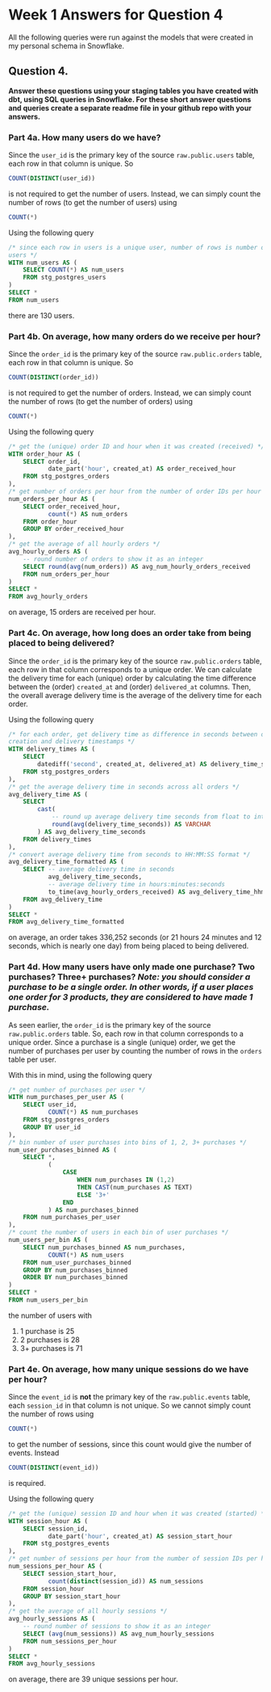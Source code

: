 # Week 1 Answers for Question 4

All the following queries were run against the models that were created in my personal schema in Snowflake.

## Question 4.

**Answer these questions using your staging tables you have created with dbt, using SQL queries in Snowflake.  For these short answer questions and queries create a separate readme file in your github repo with your answers.**

### Part 4a. **How many users do we have?**

Since the `user_id` is the primary key of the source `raw.public.users` table, each row in that column is unique. So
```sql
COUNT(DISTINCT(user_id))
```
is not required to get the number of users. Instead, we can simply count the number of rows (to get the number of users) using
```sql
COUNT(*)
```

Using the following query

```sql
/* since each row in users is a unique user, number of rows is number of
users */
WITH num_users AS (
    SELECT COUNT(*) AS num_users
    FROM stg_postgres_users
)
SELECT *
FROM num_users
```

there are 130 users.

### Part 4b. **On average, how many orders do we receive per hour?**

Since the `order_id` is the primary key of the source `raw.public.orders` table, each row in that column is unique. So
```sql
COUNT(DISTINCT(order_id))
```
is not required to get the number of orders. Instead, we can simply count the number of rows (to get the number of orders) using
```sql
COUNT(*)
```

Using the following query

```sql
/* get the (unique) order ID and hour when it was created (received) */
WITH order_hour AS (
    SELECT order_id,
           date_part('hour', created_at) AS order_received_hour
    FROM stg_postgres_orders
),
/* get number of orders per hour from the number of order IDs per hour */
num_orders_per_hour AS (
    SELECT order_received_hour,
           count(*) AS num_orders
    FROM order_hour
    GROUP BY order_received_hour
),
/* get the average of all hourly orders */
avg_hourly_orders AS (
    -- round number of orders to show it as an integer
    SELECT round(avg(num_orders)) AS avg_num_hourly_orders_received
    FROM num_orders_per_hour
)
SELECT *
FROM avg_hourly_orders
```

on average, 15 orders are received per hour.

### Part 4c. **On average, how long does an order take from being placed to being delivered?**

Since the `order_id` is the primary key of the source `raw.public.orders` table, each row in that column corresponds to a unique order. We can calculate the delivery time for each (unique) order by calculating the time difference between the (order) `created_at` and (order) `delivered_at` columns. Then, the overall average delivery time is the average of the delivery time for each order.

Using the following query

```sql
/* for each order, get delivery time as difference in seconds between order
creation and delivery timestamps */
WITH delivery_times AS (
    SELECT
        datediff('second', created_at, delivered_at) AS delivery_time_seconds
    FROM stg_postgres_orders
),
/* get the average delivery time in seconds across all orders */
avg_delivery_time AS (
    SELECT
        cast(
            -- round up average delivery time seconds from float to integer
            round(avg(delivery_time_seconds)) AS VARCHAR
        ) AS avg_delivery_time_seconds
    FROM delivery_times
),
/* convert average delivery time from seconds to HH:MM:SS format */
avg_delivery_time_formatted AS (
    SELECT -- average delivery time in seconds
           avg_delivery_time_seconds,
           -- average delivery time in hours:minutes:seconds
           to_time(avg_hourly_orders_received) AS avg_delivery_time_hhmmss
    FROM avg_delivery_time
)
SELECT *
FROM avg_delivery_time_formatted
```

on average, an order takes 336,252 seconds (or 21 hours 24 minutes and 12 seconds, which is nearly one day) from being placed to being delivered.

### Part 4d. **How many users have only made one purchase? Two purchases? Three+ purchases? *Note: you should consider a purchase to be a single order. In other words, if a user places one order for 3 products, they are considered to have made 1 purchase.***

As seen earlier, the `order_id` is the primary key of the source `raw.public.orders` table. So, each row in that column corresponds to a unique order. Since a purchase is a single (unique) order, we get the number of purchases per user by counting the number of rows in the `orders` table per user.

With this in mind, using the following query

```sql
/* get number of purchases per user */
WITH num_purchases_per_user AS (
    SELECT user_id,
           COUNT(*) AS num_purchases
    FROM stg_postgres_orders
    GROUP BY user_id
),
/* bin number of user purchases into bins of 1, 2, 3+ purchases */
num_user_purchases_binned AS (
    SELECT *,
           (
               CASE
                   WHEN num_purchases IN (1,2)
                   THEN CAST(num_purchases AS TEXT)
                   ELSE '3+'
               END
           ) AS num_purchases_binned
    FROM num_purchases_per_user
),
/* count the number of users in each bin of user purchases */
num_users_per_bin AS (
    SELECT num_purchases_binned AS num_purchases,
           COUNT(*) AS num_users
    FROM num_user_purchases_binned
    GROUP BY num_purchases_binned
    ORDER BY num_purchases_binned
)
SELECT *
FROM num_users_per_bin
```

the number of users with
1. 1 purchase is 25
2. 2 purchases is 28
3. 3+ purchases is 71

### Part 4e. **On average, how many unique sessions do we have per hour?**

Since the `event_id` is **not** the primary key of the `raw.public.events` table, each `session_id` in that column is not unique. So we cannot simply count the number of rows using
   ```sql
   COUNT(*)
   ```
   to get the number of sessions, since this count would give the number of events. Instead
   ```sql
   COUNT(DISTINCT(event_id))
   ```
   is required.

Using the following query

```sql
/* get the (unique) session ID and hour when it was created (started) */
WITH session_hour AS (
    SELECT session_id,
           date_part('hour', created_at) AS session_start_hour
    FROM stg_postgres_events
),
/* get number of sessions per hour from the number of session IDs per hour */
num_sessions_per_hour AS (
    SELECT session_start_hour,
           count(distinct(session_id)) AS num_sessions
    FROM session_hour
    GROUP BY session_start_hour
),
/* get the average of all hourly sessions */
avg_hourly_sessions AS (
    -- round number of sessions to show it as an integer
    SELECT (avg(num_sessions)) AS avg_num_hourly_sessions
    FROM num_sessions_per_hour
)
SELECT *
FROM avg_hourly_sessions
```

on average, there are 39 unique sessions per hour.
